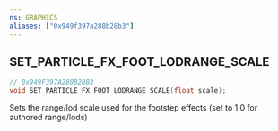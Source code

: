 ```yaml
---
ns: GRAPHICS
aliases: ["0x949f397a288b28b3"]
---
```

## SET_PARTICLE_FX_FOOT_LODRANGE_SCALE

```c
// 0x949F397A288B28B3
void SET_PARTICLE_FX_FOOT_LODRANGE_SCALE(float scale);
```

Sets the range/lod scale used for the footstep effects (set to 1.0 for authored range/lods)

